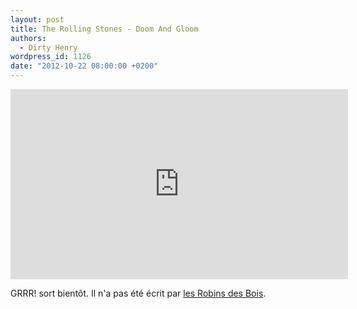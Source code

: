 ```yaml
---
layout: post
title: The Rolling Stones - Doom And Gloom
authors:
  - Dirty Henry
wordpress_id: 1126
date: "2012-10-22 08:00:00 +0200"
---
```


<iframe width="540" height="304" src="http://www.youtube.com/embed/rPFGWVKXxm0" frameborder="0" allowfullscreen></iframe>

GRRR! sort bientôt. Il n'a pas été écrit par
[les Robins des Bois](http://youtu.be/7GO-Ze9cWh4).
